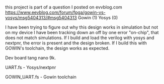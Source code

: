 this project is part of a question I posted on evvblog.com
https://www.eevblog.com/forum/fpga/gowin-vs-yosys/msg5404313/#msg5404313
Gowin (1) Yosys (0)

I have been trying to figure out why this design works in simulation but not on my device
I have been tracking down an off by one error "on-chip", that does not match simulations. 
If I build and load the verilog with yosys and nextpnr, the error is present and the design broken.
If I build this with GOWIN's toolchain, the design works as expected.

Dev board tang nano 9k.

UART.fs - Yosys/nextpnr

GOWIN_UART.fs - Gowin toolchain

